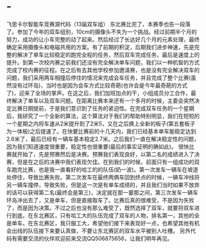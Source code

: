 # -
飞思卡尔智能车竞赛源代码（13届双车组）
东北赛比完了，本赛季也告一段落了。参加了今年的双车组别，10cm的摄像头不失为一个挑战。经过前期半个月的努力，成功的让小车完整的动了起来。然后经过了长达好几个月的元素处理，最终确定采用摄像头和电磁共用的方案。有了前期的积淀，后期我们进步神速，先是完整的解决了单车比较稳定的跑完全程的任务，然后双车完成任务，最后是速度上的提升。到第一次校内赛之前我们还没有完全解决单车问题，我们以一种机智的方式完成了校内赛的征程。在之后有去其他学校参加邀请赛，也是没有完全解决双车的问题，我们采用两车相撞后停住的情况来完成会车任务，并且完成了整个比赛(虽然没有过环岛)，当时也是因为会车方式比较奇葩(也许会是今年最奇葩的方式了)，迎来了全场的掌声。在这之后，我们加班加点的干，小组成员分工合作，最终解决了单车以及双车问题。在距离比赛本来还有一个多月的时候，主委会突然决定比赛日期提前，于是我们意识到了任务的紧迫性。在完成双车任务的一个星期后，我研究了一个全新的算法，这个算法对于我们的帮助特别明显，我们在短短的一个星期之内将车速从2米提升到了2米5，又在之后换上全新的板子(第五套板子为一体板)之后提速了。在快要比赛前的十几天内，我们已经基本单车能稳定达到2.6米了，最后已经有一辆车基本稳定2.7米。之后我们一直在解决稳定性的问题，因为我们知道速度很重要，稳定性也很重要(最后的事实证明的确如此)。
很快比赛就开始了，先是预赛然后是决赛。预赛我们表现良好，以第二名的成绩进入了决赛，但是在之后的决赛中我们表现欠佳。在到我们的时候，前面只有一组成功的双车跑完比赛，也是我一直看好的哈工的的队伍(奶一波)。第一次发车一辆车在坡道处停住，导致比赛失败。第二次发车在最终两俩车回到终点的时候，一辆车冲线将另一辆车撞停，导致失败，但是这一次是有单车成绩的，并且我们当时如果不放弃的话可以获得第二名(最终会是第三)，决定就在那一霎那之间，第三次发车一辆车环岛冲出去了，又是单车，但是直接取车了。比赛后真的很难受，不是因为失败了，而是因为决策。不过之后也没有那么难受了，既然选择了双车，就要将双车进行到底。在东北赛区，只有哈工大的队伍完成了双车的人物，排名第一，其他的全是单车。在东北赛区，我只服工大，希望他们接下来表现好一点，也希望其他有机会出线的队伍接下来要认真做，不要让东北赛区的双车水平被别人吐槽。
另外代码有需要交流的伙伴欢迎前来交流QQ506875656，让我们明年再见。
